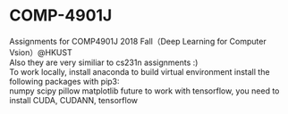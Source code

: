 ﻿# COMP-4901J
Assignments for COMP4901J 2018 Fall（Deep Learning for Computer Vsion）@HKUST <br>
Also they are very similiar to cs231n assignments :)<br>
To work locally, 
install anaconda to build virtual environment
install the following packages with pip3:<br>
numpy scipy pillow matplotlib future
to work with tensorflow,  you need to install CUDA, CUDANN, tensorflow 
